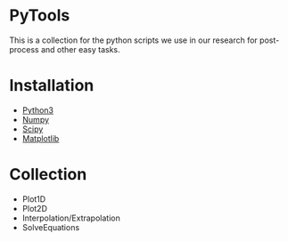 # PyTools
This is a collection for the python scripts we use in our research for post-process and other easy tasks.

# Installation
- [Python3](https://www.python.org/downloads/)
- [Numpy](http://www.numpy.org/)
- [Scipy](https://www.scipy.org/)
- [Matplotlib](https://matplotlib.org/)



# Collection
- Plot1D
- Plot2D
- Interpolation/Extrapolation
- SolveEquations
